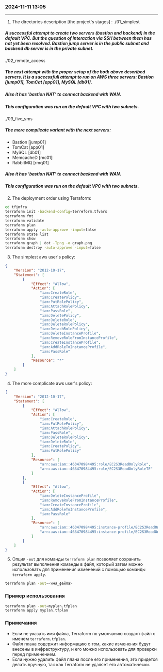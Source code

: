 ### 2024-11-11  13:05
---------------------


1. The directories description [the project's stages] :
./01_simplest
##### A successful attempt to create two servers (bastion and backend) in the default VPC. But the question of interaction via SSH between them has not yet been resolved. Bastion jump server is in the public subnet and backend db server is in the private subnet.

./02_remote_access
##### The next attempt with the proper setup of the both above described servers. It is a successfull attempt to run on AWS three servers: Bastion [jump01], TomCat [app01], MySQL [db01]. 
##### Also it has 'bastion NAT' to connect backend with WAN.
##### This configuration was run on the default VPC with two subnets.

./03_five_vms
##### The more complicate variant with the next servers:
- Bastion [jump01]
- TomCat [app01]
- MySQL [db01]
- MemcacheD [mc01]
- RabbitMQ [rmq01]
##### Also it has 'bastion NAT' to connect backend with WAN.
##### This configuration was run on the default VPC with two subnets.


2. The deployment order using Terraform:
```bash
cd tfinfra
terraform init -backend-config=terreform.tfvars
terraform fmt
terraform validate
terraform plan
terraform apply -auto-approve -input=false
terraform state list
terraform show
terraform graph | dot -Tpng -o graph.png
terraform destroy -auto-approve -input=false
```


3. The simplest aws user's policy:
```json
{
	"Version": "2012-10-17",
	"Statement": [
		{
			"Effect": "Allow",
			"Action": [
				"iam:CreateRole",
				"iam:CreatePolicy",
				"iam:PutRolePolicy",
				"iam:AttachRolePolicy",
				"iam:PassRole",
				"iam:DeletePolicy",
				"iam:DeleteRole",
				"iam:DeleteRolePolicy",
				"iam:DetachRolePolicy",
				"iam:DeleteInstanceProfile",
				"iam:RemoveRoleFromInstanceProfile",
				"iam:CreateInstanceProfile",
				"iam:AddRoleToInstanceProfile",
				"iam:PassRole"
			],
			"Resource": "*"
		}
	]
}
```


4. The more complicate aws user's policy:
```json
{
    "Version": "2012-10-17",
    "Statement": [
        {
            "Effect": "Allow",
            "Action": [
                "iam:CreateRole",
                "iam:PutRolePolicy",
                "iam:AttachRolePolicy",
                "iam:PassRole",
                "iam:DeleteRolePolicy",
                "iam:DeleteRole",
                "iam:CreatePolicy",
                "iam:PutRolePolicy"
            ],
            "Resource": [
                "arn:aws:iam::463470984495:role/EC2S3ReadOnlyRole",
                "arn:aws:iam::463470984495:role/EC2S3ReadOnlyRoleTF"
            ]
        },
        {
            "Effect": "Allow",
            "Action": [
                "iam:DeleteInstanceProfile",
                "iam:RemoveRoleFromInstanceProfile",
                "iam:CreateInstanceProfile",
                "iam:AddRoleToInstanceProfile",
                "iam:PassRole"
            ],
            "Resource": [
                "arn:aws:iam::463470984495:instance-profile/EC2S3ReadOnlyProfile",
                "arn:aws:iam::463470984495:instance-profile/EC2S3ReadOnlyProfileTF"
            ]
        }
    ]
}
```


5. Опция `-out` для команды `terraform plan` позволяет сохранить результат выполнения команды в файл, который затем можно использовать для применения изменений с помощью команды `terraform apply`.
```bash
terraform plan -out=<имя_файла>
```

### Пример использования
```bash
terraform plan -out=myplan.tfplan
terraform apply myplan.tfplan
```

### Примечания
- Если не указать имя файла, Terraform по умолчанию создаст файл с именем `terraform.tfplan`.
- Файл плана содержит информацию о том, какие изменения будут внесены в инфраструктуру, и его можно использовать для проверки перед применением.
- Если нужно удалить файл плана после его применения, это придется делать вручную, так как Terraform не удаляет его автоматически.

